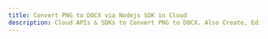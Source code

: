 ---title: Convert PNG to DOCX via Nodejs SDK in Clouddescription: Cloud APIs & SDKs to Convert PNG to DOCX. Also Create, Edit & Render Microsoft Word & OpenOffice documents in the Cloud.---